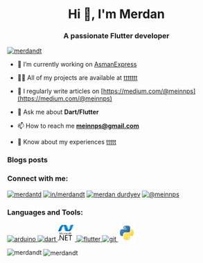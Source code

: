<h1 align="center">Hi 👋, I'm Merdan</h1>
<h3 align="center">A passionate Flutter developer</h3>

<p align="left"> <a href="https://github.com/ryo-ma/github-profile-trophy"><img src="https://github-profile-trophy.vercel.app/?username=merdandt" alt="merdandt" /></a> </p>

- 🔭 I’m currently working on [AsmanExpress](https://apps.apple.com/tm/app/asmanexpress/id6444064577)

- 👨‍💻 All of my projects are available at [ttttttt](ttttttt)

- 📝 I regularly write articles on [https://medium.com/@meinnps](https://medium.com/@meinnps)

- 💬 Ask me about **Dart/Flutter**

- 📫 How to reach me **meinnps@gmail.com**

- 📄 Know about my experiences [ttttt](ttttt)

### Blogs posts
<!-- BLOG-POST-LIST:START -->
<!-- BLOG-POST-LIST:END -->

<h3 align="left">Connect with me:</h3>
<p align="left">
<a href="https://twitter.com/merdantd" target="blank"><img align="center" src="https://raw.githubusercontent.com/rahuldkjain/github-profile-readme-generator/master/src/images/icons/Social/twitter.svg" alt="merdantd" height="30" width="40" /></a>
<a href="https://linkedin.com/in/in/merdandt" target="blank"><img align="center" src="https://raw.githubusercontent.com/rahuldkjain/github-profile-readme-generator/master/src/images/icons/Social/linked-in-alt.svg" alt="in/merdandt" height="30" width="40" /></a>
<a href="https://fb.com/merdan durdyev" target="blank"><img align="center" src="https://raw.githubusercontent.com/rahuldkjain/github-profile-readme-generator/master/src/images/icons/Social/facebook.svg" alt="merdan durdyev" height="30" width="40" /></a>
<a href="https://medium.com/@meinnps" target="blank"><img align="center" src="https://raw.githubusercontent.com/rahuldkjain/github-profile-readme-generator/master/src/images/icons/Social/medium.svg" alt="@meinnps" height="30" width="40" /></a>
</p>

<h3 align="left">Languages and Tools:</h3>
<p align="left"> <a href="https://www.arduino.cc/" target="_blank" rel="noreferrer"> <img src="https://cdn.worldvectorlogo.com/logos/arduino-1.svg" alt="arduino" width="40" height="40"/> </a> <a href="https://dart.dev" target="_blank" rel="noreferrer"> <img src="https://www.vectorlogo.zone/logos/dartlang/dartlang-icon.svg" alt="dart" width="40" height="40"/> </a> <a href="https://dotnet.microsoft.com/" target="_blank" rel="noreferrer"> <img src="https://raw.githubusercontent.com/devicons/devicon/master/icons/dot-net/dot-net-original-wordmark.svg" alt="dotnet" width="40" height="40"/> </a> <a href="https://flutter.dev" target="_blank" rel="noreferrer"> <img src="https://www.vectorlogo.zone/logos/flutterio/flutterio-icon.svg" alt="flutter" width="40" height="40"/> </a> <a href="https://git-scm.com/" target="_blank" rel="noreferrer"> <img src="https://www.vectorlogo.zone/logos/git-scm/git-scm-icon.svg" alt="git" width="40" height="40"/> </a> <a href="https://www.python.org" target="_blank" rel="noreferrer"> <img src="https://raw.githubusercontent.com/devicons/devicon/master/icons/python/python-original.svg" alt="python" width="40" height="40"/> </a> </p>

<p><img align="left" src="https://github-readme-stats.vercel.app/api/top-langs?username=merdandt&show_icons=true&locale=en&layout=compact" alt="merdandt" /></p>

<p>&nbsp;<img align="center" src="https://github-readme-stats.vercel.app/api?username=merdandt&show_icons=true&locale=en" alt="merdandt" /></p>
